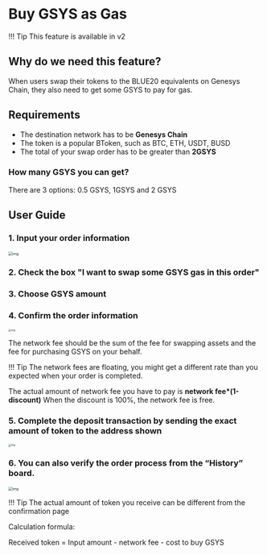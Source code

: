 # Buy GSYS as Gas

!!! Tip
	    This feature is available in v2


## Why do we need this feature?

When users swap their tokens to the BLUE20 equivalents on Genesys Chain, they also need to get some GSYS to pay for gas.

## Requirements

* The destination network has to be **Genesys Chain**
* The token is a popular BToken, such as BTC, ETH, USDT, BUSD
* The total of your swap order has to be greater than **2GSYS**

### How many GSYS you can get?

There are 3 options: 0.5 GSYS, 1GSYS and 2 GSYS

## User Guide

### 1. Input your order information

<img src="https://lh6.googleusercontent.com/FXwV88fUQ_MMhy3gOH_C4mbTnMPou_-_XcBPhFQ1exS3vOFuzQa0-xWv_AwvtAFJzEmN1V4vXMH6Uv6fucSpLelEhINz0IaSleSRpd_LQW_4Xd0Av6jLivgGeFLOu29lNeXbeb0p" alt="img" style="zoom: 50%;" />



### 2. Check the box "I want to swap some GSYS gas in this order"

### 3. Choose GSYS amount

### 4. Confirm the order information

<img src="https://lh3.googleusercontent.com/wIj1Ylbl8BB4oY-Bnz5igjjEFVF1o29-3CK0TsU7mrrtTvtJucVA7jULIaTxIgJ6vMMFlNllyvft6F181FPRSUkTPS_sMVZncoJoTlLcJLvZVGhRs6wzzMVQbHGVKI0BR01h8awG" alt="img" style="zoom:33%;" />

The network fee should be the sum of the fee for swapping assets and the fee for purchasing GSYS on your behalf.


!!! Tip
		The network fees are floating, you might get a different rate than you expected when your order is completed.


The actual amount of network fee you have to pay is **network fee\*(1-discount\)** When the discount is 100%, the network fee is free.

### 5. Complete the deposit transaction by sending the exact amount of token to the address shown

<img src="https://lh3.googleusercontent.com/jVO6A-JukxQQ7Rurhg9XEzU4mf4TBH7qn1SqDvOIfC17x8nMXjMiHOvu8ktib5D24ZB7OG_6boocZ3e20eCTtLQ9I4iI8RxiLPCyMyoOqHn4ynLTyWn9Zr8e8h_ql3RarJVV2Roc" alt="img" style="zoom:33%;" />


### 6. You can also verify the order process from the “History” board.

<img src="https://lh4.googleusercontent.com/74FfAjGt-NItSTjwNkBXFLTpLkkOGf7LGZ_ZyIpYusreWvvHilqFlgiL8Npl_gDAZfXOCcb60KfK_E3eZa4kE9V_AbiRTHN-L7MUmpEdhyg8K4jdrdJmyP-qn-iQ-8OliCXm_g-2" alt="img" style="zoom:50%;" />



!!! Tip
		The actual amount of token you receive can be different from the confirmation page


Calculation formula:

Received token  = Input amount  - network fee - cost to buy GSYS
